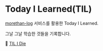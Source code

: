 # Today I Learned(TIL)

[morethan-log](https://github.com/morethanmin/morethan-log) 서비스를 활용한 Today I Learned.

그날 그날 학습한 것들을 기록합니다.

🚀 [TIL I Die](https://til.joonggon.me)
